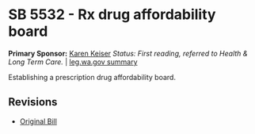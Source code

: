 # SB 5532 - Rx drug affordability board
**Primary Sponsor:** [Karen Keiser](/person/leg/karen.keiser.md)
*Status: First reading, referred to Health & Long Term Care.* | [leg.wa.gov summary](https://app.leg.wa.gov/billsummary?BillNumber=5532&Year=2021)

Establishing a prescription drug affordability board.

## Revisions
* [Original Bill](1/)